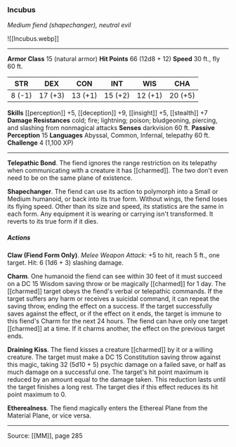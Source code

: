 ### Incubus
_Medium fiend (shapechanger), neutral evil_

![[Incubus.webp]]




---

**Armor Class** 15 (natural armor)
**Hit Points** 66 (12d8 + 12)
**Speed** 30 ft., fly 60 ft.

| STR     | DEX     | CON     | INT     | WIS     | CHA     |
|---------|---------|---------|---------|---------|---------|
| 8 (-1) | 17 (+3) | 13 (+1) | 15 (+2) | 12 (+1) | 20 (+5) |

**Skills** [[perception]] +5, [[deception]] +9, [[insight]] +5, [[stealth]] +7
**Damage Resistances** cold; fire; lightning; poison; bludgeoning, piercing, and slashing from nonmagical attacks
**Senses** darkvision 60 ft.
**Passive Perception** 15
**Languages** Abyssal, Common, Infernal, telepathy 60 ft.
**Challenge** 4 (1,100 XP)

---

**Telepathic Bond**. The fiend ignores the range restriction on its telepathy when communicating with a creature it has [[charmed]]. The two don't even need to be on the same plane of existence.

**Shapechanger**. The fiend can use its action to polymorph into a Small or Medium humanoid, or back into its true form. Without wings, the fiend loses its flying speed. Other than its size and speed, its statistics are the same in each form. Any equipment it is wearing or carrying isn't transformed. It reverts to its true form if it dies.

##### Actions
**Claw (Fiend Form Only)**. _Melee Weapon Attack:_ +5 to hit, reach 5 ft., one target. Hit: 6 (1d6 + 3) slashing damage.

**Charm**. One humanoid the fiend can see within 30 feet of it must succeed on a DC 15 Wisdom saving throw or be magically [[charmed]] for 1 day. The [[charmed]] target obeys the fiend's verbal or telepathic commands. If the target suffers any harm or receives a suicidal command, it can repeat the saving throw, ending the effect on a success. If the target successfully saves against the effect, or if the effect on it ends, the target is immune to this fiend's Charm for the next 24 hours. The fiend can have only one target [[charmed]] at a time. If it charms another, the effect on the previous target ends.

**Draining Kiss**. The fiend kisses a creature [[charmed]] by it or a willing creature. The target must make a DC 15 Constitution saving throw against this magic, taking 32 (5d10 + 5) psychic damage on a failed save, or half as much damage on a successful one. The target's hit point maximum is reduced by an amount equal to the damage taken. This reduction lasts until the target finishes a long rest. The target dies if this effect reduces its hit point maximum to 0.

**Etherealness**. The fiend magically enters the Ethereal Plane from the Material Plane, or vice versa.


---

Source: [[MM]], page 285